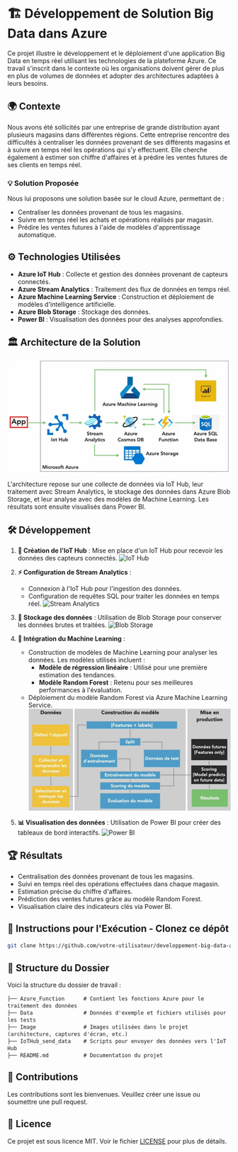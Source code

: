 # 🏗️ Développement de Solution Big Data dans Azure

Ce projet illustre le développement et le déploiement d'une application Big Data en temps réel utilisant les technologies 
de la plateforme Azure. Ce travail s'inscrit dans le contexte où les organisations doivent gérer de plus en plus de volumes 
de données et adopter des architectures adaptées à leurs besoins.

## 🌍 Contexte

Nous avons été sollicités par une entreprise de grande distribution ayant plusieurs magasins dans différentes régions.
Cette entreprise rencontre des difficultés à centraliser les données provenant de ses différents magasins et à suivre 
en temps réel les opérations qui s'y effectuent. Elle cherche également à estimer son chiffre d'affaires et à prédire 
les ventes futures de ses clients en temps réel.

### 💡 Solution Proposée

Nous lui proposons une solution basée sur le cloud Azure, permettant de :

- Centraliser les données provenant de tous les magasins.
- Suivre en temps réel les achats et opérations réalisés par magasin.
- Prédire les ventes futures à l'aide de modèles d'apprentissage automatique.

## ⚙️ Technologies Utilisées

- **Azure IoT Hub** : Collecte et gestion des données provenant de capteurs connectés.
- **Azure Stream Analytics** : Traitement des flux de données en temps réel.
- **Azure Machine Learning Service** : Construction et déploiement de modèles d'intelligence artificielle.
- **Azure Blob Storage** : Stockage des données.
- **Power BI** : Visualisation des données pour des analyses approfondies.

## 🏛️ Architecture de la Solution
![Architecture](images\achitecture.png)

L'architecture repose sur une collecte de données via IoT Hub, leur traitement avec Stream Analytics, 
le stockage des données dans Azure Blob Storage, et leur analyse avec des modèles de Machine Learning. Les résultats sont ensuite visualisés dans Power BI.

## 🛠️ Développement

1. **🔌 Création de l'IoT Hub** : Mise en place d'un IoT Hub pour recevoir les données des capteurs connectés.
   ![IoT Hub](images/iot_hub.png)

2. **⚡ Configuration de Stream Analytics** : 
   - Connexion à l'IoT Hub pour l'ingestion des données.
   - Configuration de requêtes SQL pour traiter les données en temps réel.
   ![Stream Analytics](images/stream_analytics.png)

3. **💾 Stockage des données** : Utilisation de Blob Storage pour conserver les données brutes et traitées.
   ![Blob Storage](images/blob_storage.png)

4. **🤖 Intégration du Machine Learning** :
   - Construction de modèles de Machine Learning pour analyser les données. Les modèles utilisés incluent :
     - **Modèle de régression linéaire** : Utilisé pour une première estimation des tendances.
     - **Modèle Random Forest** : Retenu pour ses meilleures performances à l'évaluation.
   - Déploiement du modèle Random Forest via Azure Machine Learning Service.
   ![Machine Learning](images/machine_learning.png)

5. **📊 Visualisation des données** : Utilisation de Power BI pour créer des tableaux de bord interactifs.
   ![Power BI](images/power_bi.png)

## 🏆 Résultats

- Centralisation des données provenant de tous les magasins.
- Suivi en temps réel des opérations effectuées dans chaque magasin.
- Estimation précise du chiffre d'affaires.
- Prédiction des ventes futures grâce au modèle Random Forest.
- Visualisation claire des indicateurs clés via Power BI.

## 🚀 Instructions pour l'Exécution - Clonez ce dépôt

   ```bash
   git clone https://github.com/votre-utilisateur/developpement-big-data-azure.git
   ```
## 📂 Structure du Dossier

Voici la structure du dossier de travail :

```
├── Azure_Function      # Contient les fonctions Azure pour le traitement des données
├── Data                # Données d'exemple et fichiers utilisés pour les tests
├── Image               # Images utilisées dans le projet (architecture, captures d'écran, etc.)
├── IoTHub_send_data    # Scripts pour envoyer des données vers l'IoT Hub
├── README.md           # Documentation du projet
```

## 🤝 Contributions

Les contributions sont les bienvenues. Veuillez créer une issue ou soumettre une pull request.

## 📄 Licence

Ce projet est sous licence MIT. Voir le fichier [LICENSE](LICENSE) pour plus de détails.
